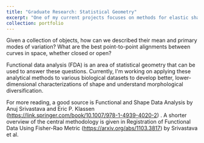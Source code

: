 ```yaml
---
title: "Graduate Research: Statistical Geometry"
excerpt: "One of my current projects focuses on methods for elastic shape analysis. <br/><img src='/images/fda1.png'>"
collection: portfolio
---
```


Given a collection of objects, how can we described their mean and primary modes of variation? What are the best point-to-point alignments between curves in space, whether closed or open?  

Functional data analysis (FDA) is an area of statistical geometry that can be used to answer these questions. Currently, I'm working on applying these analytical methods to various biological datasets to develop better, lower-dimensional characterizations of shape and understand morphological diversification.  

For more reading, a good source is Functional and Shape Data Analysis by Anuj Srivastava and Eric P. Klassen (https://link.springer.com/book/10.1007/978-1-4939-4020-2) . A shorter overview of the central methodology is given in Registration of Functional Data Using Fisher-Rao Metric (https://arxiv.org/abs/1103.3817) by Srivastava et al. 
